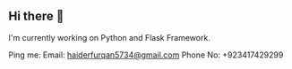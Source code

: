 ## Hi there 👋


I'm currently working on Python and Flask Framework.

Ping me:
Email: haiderfurqan5734@gmail.com
Phone No: +923417429299
<!--
**Furqan5734-fdk/Furqan5734-fdk** is a ✨ _special_ ✨ repository because its `README.md` (this file) appears on your GitHub profile.

Here are some ideas to get you started:

- 🔭 I’m currently working on ...
- 🌱 I’m currently learning ...
- 👯 I’m looking to collaborate on ...
- 🤔 I’m looking for help with ...
- 💬 Ask me about ...
- 📫 How to reach me: ...
- 😄 Pronouns: ...
- ⚡ Fun fact: ...
-->
